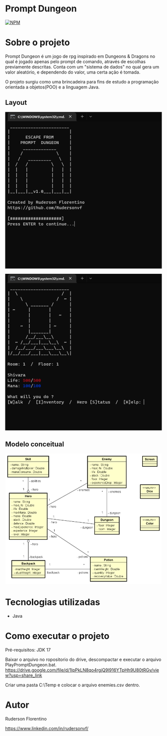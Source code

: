 # Prompt Dungeon
[![NPM](https://img.shields.io/npm/l/react)](https://github.com/devsuperior/sds1-wmazoni/blob/master/LICENSE) 

# Sobre o projeto

Prompt Dungeon é um jogo de rpg inspirado em Dungeons & Dragons no qual é jogado apenas pelo prompt de comando, através de escolhas previamente descritas.
Conta com um "sistema de dados" no qual gera um valor aleatório, e dependendo do valor, uma certa ação é tomada.

O projeto surgiu como uma brincadeira para fins de estudo a programação orientada a objetos(POO) e a linguagem Java.

## Layout
![Layout 1](https://github.com/Rudersonvf/assets/blob/main/prompt1.png)

![Layout 2](https://github.com/Rudersonvf/assets/blob/main/prompt2.png)

## Modelo conceitual
![Modelo Conceitual](https://github.com/Rudersonvf/assets/blob/main/modelo-conceitual.png)

# Tecnologias utilizadas
- Java

# Como executar o projeto

Pré-requisitos: JDK 17

Baixar o arquivo no ropositorio do drive, descompactar e executar o arquivo PlayPromptDungeon.bat.
https://drive.google.com/file/d/1IpPkLN8qo4rgjQ9l916YTpHh9U80tRGv/view?usp=share_link

Criar uma pasta C:\Temp e colocar o arquivo enemies.csv dentro.

# Autor

Ruderson Florentino

https://www.linkedin.com/in/rudersonvf/
